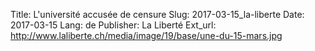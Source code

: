 Title: L'université accusée de censure
Slug: 2017-03-15_la-liberte
Date: 2017-03-15
Lang: de
Publisher: La Liberté
Ext_url: http://www.laliberte.ch/media/image/19/base/une-du-15-mars.jpg